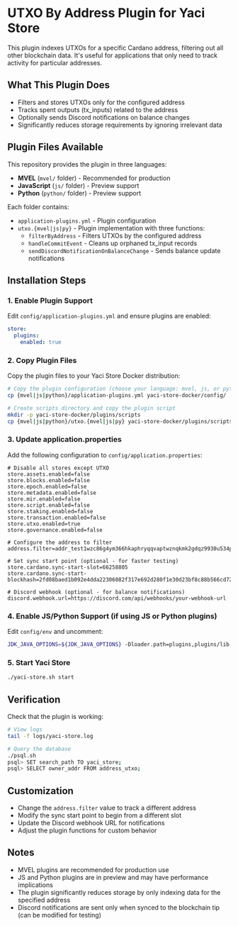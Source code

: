 # UTXO By Address Plugin for Yaci Store

This plugin indexes UTXOs for a specific Cardano address, filtering out all other blockchain data. It's useful for applications that only need to track activity for particular addresses.

## What This Plugin Does

- Filters and stores UTXOs only for the configured address
- Tracks spent outputs (tx_inputs) related to the address
- Optionally sends Discord notifications on balance changes
- Significantly reduces storage requirements by ignoring irrelevant data

## Plugin Files Available

This repository provides the plugin in three languages:
- **MVEL** (`mvel/` folder) - Recommended for production
- **JavaScript** (`js/` folder) - Preview support
- **Python** (`python/` folder) - Preview support

Each folder contains:
- `application-plugins.yml` - Plugin configuration
- `utxo.{mvel|js|py}` - Plugin implementation with three functions:
  - `filterByAddress` - Filters UTXOs by the configured address
  - `handleCommitEvent` - Cleans up orphaned tx_input records
  - `sendDiscordNotificationOnBalanceChange` - Sends balance update notifications

## Installation Steps

### 1. Enable Plugin Support

Edit `config/application-plugins.yml` and ensure plugins are enabled:
```yaml
store:
  plugins:
    enabled: true
```

### 2. Copy Plugin Files

Copy the plugin files to your Yaci Store Docker distribution:

```bash
# Copy the plugin configuration (choose your language: mvel, js, or python)
cp {mvel|js|python}/application-plugins.yml yaci-store-docker/config/

# Create scripts directory and copy the plugin script
mkdir -p yaci-store-docker/plugins/scripts
cp {mvel|js|python}/utxo.{mvel|js|py} yaci-store-docker/plugins/scripts/
```

### 3. Update application.properties

Add the following configuration to `config/application.properties`:

```properties
# Disable all stores except UTXO
store.assets.enabled=false
store.blocks.enabled=false
store.epoch.enabled=false
store.metadata.enabled=false
store.mir.enabled=false
store.script.enabled=false
store.staking.enabled=false
store.transaction.enabled=false
store.utxo.enabled=true
store.governance.enabled=false

# Configure the address to filter
address.filter=addr_test1wzc86g4ym366hkaphryqqvaptwznqkmk2gdqz9930u534pcx58ahw

# Set sync start point (optional - for faster testing)
store.cardano.sync-start-slot=66258805
store.cardano.sync-start-blockhash=2fd08baed1b092e4dda22306082f317e692d280f1e30d23bf8c88b566cd72cfe

# Discord webhook (optional - for balance notifications)
discord.webhook.url=https://discord.com/api/webhooks/your-webhook-url
```

### 4. Enable JS/Python Support (if using JS or Python plugins)

Edit `config/env` and uncomment:
```bash
JDK_JAVA_OPTIONS=${JDK_JAVA_OPTIONS} -Dloader.path=plugins,plugins/lib,plugins/ext-jars
```

### 5. Start Yaci Store

```bash
./yaci-store.sh start
```

## Verification

Check that the plugin is working:

```bash
# View logs
tail -f logs/yaci-store.log

# Query the database
./psql.sh
psql> SET search_path TO yaci_store;
psql> SELECT owner_addr FROM address_utxo;
```

## Customization

- Change the `address.filter` value to track a different address
- Modify the sync start point to begin from a different slot
- Update the Discord webhook URL for notifications
- Adjust the plugin functions for custom behavior

## Notes

- MVEL plugins are recommended for production use
- JS and Python plugins are in preview and may have performance implications
- The plugin significantly reduces storage by only indexing data for the specified address
- Discord notifications are sent only when synced to the blockchain tip (can be modified for testing)
